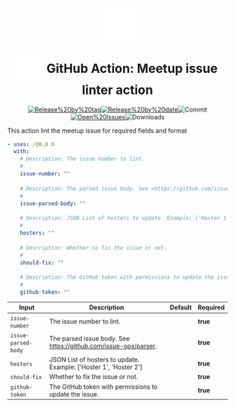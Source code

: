 <!-- markdownlint-disable-next-line first-line-heading -->
<div align="center" width="100%">
<!-- start branding -->

<img src=".github/ghadocs/branding.svg" width="15%" align="center" alt="branding<icon:check-circle color:blue>" />

<!-- end branding -->
<!-- start title -->

# <img src=".github/ghadocs/branding.svg" width="60px" align="center" alt="branding<icon:check-circle color:blue>" /> GitHub Action: Meetup issue linter action

<!-- end title -->
<!-- start badges -->

<a href="https%3A%2F%2Fgithub.com%2F%2F%2Freleases%2Flatest"><img src="https://img.shields.io/github/v/release//?display_name=tag&sort=semver&logo=github&style=flat-square" alt="Release%20by%20tag" /></a><a href="https%3A%2F%2Fgithub.com%2F%2F%2Freleases%2Flatest"><img src="https://img.shields.io/github/release-date//?display_name=tag&sort=semver&logo=github&style=flat-square" alt="Release%20by%20date" /></a><img src="https://img.shields.io/github/last-commit//?logo=github&style=flat-square" alt="Commit" /><a href="https%3A%2F%2Fgithub.com%2F%2F%2Fissues"><img src="https://img.shields.io/github/issues//?logo=github&style=flat-square" alt="Open%20Issues" /></a><img src="https://img.shields.io/github/downloads///total?logo=github&style=flat-square" alt="Downloads" />

<!-- end badges -->
</div>
<!-- start description -->

This action lint the meetup issue for required fields and format

<!-- end description -->
<!-- start contents -->
<!-- end contents -->
<!-- start usage -->

```yaml
- uses: /@0.0.0
  with:
    # Description: The issue number to lint.
    #
    issue-number: ""

    # Description: The parsed issue body. See <https://github.com/issue-ops/parser>.
    #
    issue-parsed-body: ""

    # Description: JSON List of hosters to update. Example: ['Hoster 1', 'Hoster 2']
    #
    hosters: ""

    # Description: Whether to fix the issue or not.
    #
    should-fix: ""

    # Description: The GitHub token with permissions to update the issue.
    #
    github-token: ""
```

<!-- end usage -->
<!-- start inputs -->

| **Input**                      | **Description**                                                   | **Default** | **Required** |
| ------------------------------ | ----------------------------------------------------------------- | ----------- | ------------ |
| <code>issue-number</code>      | The issue number to lint.                                         |             | **true**     |
| <code>issue-parsed-body</code> | The parsed issue body. See <https://github.com/issue-ops/parser>. |             | **true**     |
| <code>hosters</code>           | JSON List of hosters to update. Example: ['Hoster 1', 'Hoster 2'] |             | **true**     |
| <code>should-fix</code>        | Whether to fix the issue or not.                                  |             | **true**     |
| <code>github-token</code>      | The GitHub token with permissions to update the issue.            |             | **true**     |

<!-- end inputs -->
<!-- start outputs -->
<!-- end outputs -->
<!-- start [.github/ghadocs/examples/] -->
<!-- end [.github/ghadocs/examples/] -->
